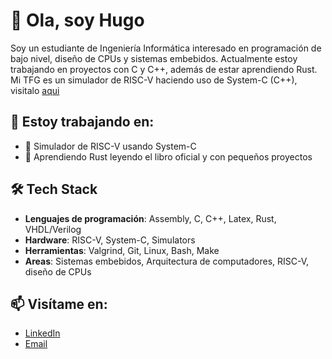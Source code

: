 # 👋 Ola, soy Hugo

Soy un estudiante de Ingeniería Informática interesado en programación de bajo nivel, diseño de CPUs y sistemas embebidos. Actualmente estoy trabajando en proyectos con C y C++, además de estar aprendiendo Rust. Mi TFG es un simulador de RISC-V haciendo uso de System-C (C++), visitalo [aqui](https://github.com/hugoomv/TFG_RISC-V)

## 🔧 Estoy trabajando en:

- 🧠 Simulador de RISC-V usando System-C
- 🔩 Aprendiendo Rust leyendo el libro oficial y con pequeños proyectos

## 🛠 Tech Stack

- **Lenguajes de programación**: Assembly, C, C++, Latex, Rust, VHDL/Verilog
- **Hardware**: RISC-V, System-C, Simulators
- **Herramientas**: Valgrind, Git, Linux, Bash, Make
- **Areas**: Sistemas embebidos, Arquitectura de computadores, RISC-V, diseño de CPUs

## 📫 Visítame en:
- [LinkedIn](https://linkedin.com/in/hugo-mato-cancela)
- [Email](mailto:hugo.matoc@udc.es)
